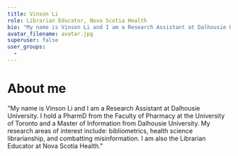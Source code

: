 ```yaml
---
title: Vinson Li
role: Librarian Educator, Nova Scotia Health
bio: "My name is Vinson Li and I am a Research Assistant at Dalhousie University. I hold a PharmD from the Faculty of Pharmacy at the University of Toronto and a Master of Information from Dalhousie University. My research areas of interest include: bibliometrics, health science librarianship, and combatting misinformation. I am also the Librarian Educator at Nova Scotia Health."
avatar_filename: avatar.jpg
superuser: false
user_groups:
  - 
---
```


# About me
"My name is Vinson Li and I am a Research Assistant at Dalhousie University. I hold a PharmD from the Faculty of Pharmacy at the University of Toronto and a Master of Information from Dalhousie University. My research areas of interest include: bibliometrics, health science librarianship, and combatting misinformation. I am also the Librarian Educator at Nova Scotia Health."
